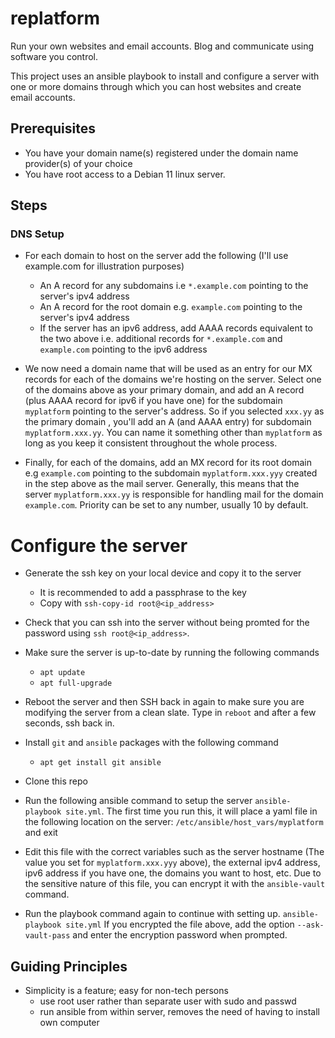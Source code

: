 # replatform

Run your own websites and email accounts. Blog and communicate using
software you control.

This project uses an ansible playbook to install and configure a server
with one or more domains through which you can host websites and
create email accounts.

## Prerequisites

- You have your domain name(s) registered under the domain name
  provider(s) of your choice
- You have root access to a Debian 11 linux server.

## Steps

### DNS Setup
- For each domain to host on the server add the following (I'll use
  example.com for illustration purposes)
  - An A record for any subdomains i.e `*.example.com` pointing
    to the server's ipv4 address
  - An A record for the root domain e.g. `example.com` pointing to the
    server's ipv4 address
  - If the server has an ipv6 address, add AAAA records equivalent to
    the two above i.e. additional records for `*.example.com` and
    `example.com` pointing to the ipv6 address

- We now need a domain name that will be used as an entry for our MX
  records for each of the domains we're hosting on the server.  Select
  one of the domains above as your primary domain, and add an A record
  (plus AAAA record for ipv6 if you have one) for the subdomain
  `myplatform` pointing to the server's address. So if you selected
  `xxx.yy` as the primary domain , you'll add an A (and AAAA entry)
  for subdomain `myplatform.xxx.yy`. You can name it something other
  than `myplatform` as long as you keep it consistent throughout the
  whole process.
  
- Finally, for each of the domains, add an MX record for its root
  domain e.g `example.com` pointing to the subdomain
  `myplatform.xxx.yyy` created in the step above as the mail server.
  Generally, this means that the server `myplatform.xxx.yy` is
  responsible for handling mail for the domain `example.com`.
  Priority can be set to any number, usually 10 by default.

# Configure the server

- Generate the ssh key on your local device and copy it to the server
  - It is recommended to add a passphrase to the key
  - Copy with `ssh-copy-id root@<ip_address>`

- Check that you can ssh into the server without being promted for the
  password using `ssh root@<ip_address>`.

- Make sure the server is up-to-date by running the following commands
  - `apt update`
  - `apt full-upgrade`

- Reboot the server and then SSH back in again to make sure you are
  modifying the server from a clean slate. Type in `reboot` and after
  a few seconds, ssh back in.

- Install `git` and `ansible` packages with the following command
  - `apt get install git ansible`

- Clone this repo

- Run the following ansible command to setup the server
  `ansible-playbook site.yml`. The first time you run this, it will
  place a yaml file in the following location on the server: `/etc/ansible/host_vars/myplatform`
  and exit

- Edit this file with the correct variables such as the server hostname
  (The value you set for `myplatform.xxx.yyy` above), the external ipv4 address,
  ipv6 address if you have one, the domains you want to host, etc.
  Due to the sensitive nature of this file, you can encrypt it with
  the `ansible-vault` command.

- Run the playbook command again to continue with setting up.
  `ansible-playbook site.yml` If you encrypted the file above, add the
  option `--ask-vault-pass` and enter the encryption password when
  prompted.

## Guiding Principles
- Simplicity is a feature; easy for non-tech persons
  - use root user rather than separate user with sudo and passwd
  - run ansible from within server, removes the need of having to
    install own computer
